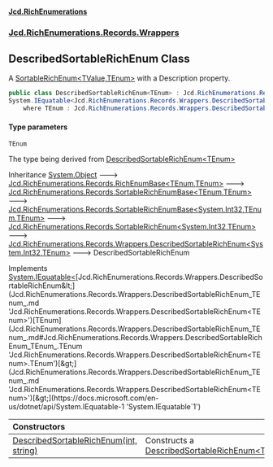 #### [Jcd.RichEnumerations](index.md 'index')

### [Jcd.RichEnumerations.Records.Wrappers](Jcd.RichEnumerations.Records.Wrappers.md 'Jcd.RichEnumerations.Records.Wrappers')

## DescribedSortableRichEnum<TEnum> Class

A [SortableRichEnum&lt;TValue,TEnum&gt;](Jcd.RichEnumerations.Records.SortableRichEnum_TValue,TEnum_.md 'Jcd.RichEnumerations.Records.SortableRichEnum<TValue,TEnum>') with a Description property.

```csharp
public class DescribedSortableRichEnum<TEnum> : Jcd.RichEnumerations.Records.Wrappers.DescribedSortableRichEnum<int, TEnum>,
System.IEquatable<Jcd.RichEnumerations.Records.Wrappers.DescribedSortableRichEnum<TEnum>>
    where TEnum : Jcd.RichEnumerations.Records.Wrappers.DescribedSortableRichEnum<TEnum>, System.IComparable<TEnum>, Jcd.RichEnumerations.Records.ISortableRichEnumValueProvider<int>
```

#### Type parameters

<a name='Jcd.RichEnumerations.Records.Wrappers.DescribedSortableRichEnum_TEnum_.TEnum'></a>

`TEnum`

The type being derived from [DescribedSortableRichEnum&lt;TEnum&gt;](Jcd.RichEnumerations.Records.Wrappers.DescribedSortableRichEnum_TEnum_.md 'Jcd.RichEnumerations.Records.Wrappers.DescribedSortableRichEnum<TEnum>')

Inheritance [System.Object](https://docs.microsoft.com/en-us/dotnet/api/System.Object 'System.Object') &#129106; [Jcd.RichEnumerations.Records.RichEnumBase&lt;](Jcd.RichEnumerations.Records.RichEnumBase_TEnumeration,TEnumeratedItem_.md 'Jcd.RichEnumerations.Records.RichEnumBase<TEnumeration,TEnumeratedItem>')[TEnum](Jcd.RichEnumerations.Records.Wrappers.DescribedSortableRichEnum_TEnum_.md#Jcd.RichEnumerations.Records.Wrappers.DescribedSortableRichEnum_TEnum_.TEnum 'Jcd.RichEnumerations.Records.Wrappers.DescribedSortableRichEnum<TEnum>.TEnum')[,](Jcd.RichEnumerations.Records.RichEnumBase_TEnumeration,TEnumeratedItem_.md 'Jcd.RichEnumerations.Records.RichEnumBase<TEnumeration,TEnumeratedItem>')[TEnum](Jcd.RichEnumerations.Records.Wrappers.DescribedSortableRichEnum_TEnum_.md#Jcd.RichEnumerations.Records.Wrappers.DescribedSortableRichEnum_TEnum_.TEnum 'Jcd.RichEnumerations.Records.Wrappers.DescribedSortableRichEnum<TEnum>.TEnum')[&gt;](Jcd.RichEnumerations.Records.RichEnumBase_TEnumeration,TEnumeratedItem_.md 'Jcd.RichEnumerations.Records.RichEnumBase<TEnumeration,TEnumeratedItem>') &#129106; [Jcd.RichEnumerations.Records.SortableRichEnumBase&lt;](Jcd.RichEnumerations.Records.SortableRichEnumBase_TEnumeration,TEnumeratedItem_.md 'Jcd.RichEnumerations.Records.SortableRichEnumBase<TEnumeration,TEnumeratedItem>')[TEnum](Jcd.RichEnumerations.Records.Wrappers.DescribedSortableRichEnum_TEnum_.md#Jcd.RichEnumerations.Records.Wrappers.DescribedSortableRichEnum_TEnum_.TEnum 'Jcd.RichEnumerations.Records.Wrappers.DescribedSortableRichEnum<TEnum>.TEnum')[,](Jcd.RichEnumerations.Records.SortableRichEnumBase_TEnumeration,TEnumeratedItem_.md 'Jcd.RichEnumerations.Records.SortableRichEnumBase<TEnumeration,TEnumeratedItem>')[TEnum](Jcd.RichEnumerations.Records.Wrappers.DescribedSortableRichEnum_TEnum_.md#Jcd.RichEnumerations.Records.Wrappers.DescribedSortableRichEnum_TEnum_.TEnum 'Jcd.RichEnumerations.Records.Wrappers.DescribedSortableRichEnum<TEnum>.TEnum')[&gt;](Jcd.RichEnumerations.Records.SortableRichEnumBase_TEnumeration,TEnumeratedItem_.md 'Jcd.RichEnumerations.Records.SortableRichEnumBase<TEnumeration,TEnumeratedItem>') &#129106; [Jcd.RichEnumerations.Records.SortableRichEnumBase&lt;](Jcd.RichEnumerations.Records.SortableRichEnumBase_TValue,TEnumeration,TEnumeratedItem_.md 'Jcd.RichEnumerations.Records.SortableRichEnumBase<TValue,TEnumeration,TEnumeratedItem>')[System.Int32](https://docs.microsoft.com/en-us/dotnet/api/System.Int32 'System.Int32')[,](Jcd.RichEnumerations.Records.SortableRichEnumBase_TValue,TEnumeration,TEnumeratedItem_.md 'Jcd.RichEnumerations.Records.SortableRichEnumBase<TValue,TEnumeration,TEnumeratedItem>')[TEnum](Jcd.RichEnumerations.Records.Wrappers.DescribedSortableRichEnum_TEnum_.md#Jcd.RichEnumerations.Records.Wrappers.DescribedSortableRichEnum_TEnum_.TEnum 'Jcd.RichEnumerations.Records.Wrappers.DescribedSortableRichEnum<TEnum>.TEnum')[,](Jcd.RichEnumerations.Records.SortableRichEnumBase_TValue,TEnumeration,TEnumeratedItem_.md 'Jcd.RichEnumerations.Records.SortableRichEnumBase<TValue,TEnumeration,TEnumeratedItem>')[TEnum](Jcd.RichEnumerations.Records.Wrappers.DescribedSortableRichEnum_TEnum_.md#Jcd.RichEnumerations.Records.Wrappers.DescribedSortableRichEnum_TEnum_.TEnum 'Jcd.RichEnumerations.Records.Wrappers.DescribedSortableRichEnum<TEnum>.TEnum')[&gt;](Jcd.RichEnumerations.Records.SortableRichEnumBase_TValue,TEnumeration,TEnumeratedItem_.md 'Jcd.RichEnumerations.Records.SortableRichEnumBase<TValue,TEnumeration,TEnumeratedItem>') &#129106; [Jcd.RichEnumerations.Records.SortableRichEnum&lt;](Jcd.RichEnumerations.Records.SortableRichEnum_TValue,TEnum_.md 'Jcd.RichEnumerations.Records.SortableRichEnum<TValue,TEnum>')[System.Int32](https://docs.microsoft.com/en-us/dotnet/api/System.Int32 'System.Int32')[,](Jcd.RichEnumerations.Records.SortableRichEnum_TValue,TEnum_.md 'Jcd.RichEnumerations.Records.SortableRichEnum<TValue,TEnum>')[TEnum](Jcd.RichEnumerations.Records.Wrappers.DescribedSortableRichEnum_TEnum_.md#Jcd.RichEnumerations.Records.Wrappers.DescribedSortableRichEnum_TEnum_.TEnum 'Jcd.RichEnumerations.Records.Wrappers.DescribedSortableRichEnum<TEnum>.TEnum')[&gt;](Jcd.RichEnumerations.Records.SortableRichEnum_TValue,TEnum_.md 'Jcd.RichEnumerations.Records.SortableRichEnum<TValue,TEnum>') &#129106; [Jcd.RichEnumerations.Records.Wrappers.DescribedSortableRichEnum&lt;](Jcd.RichEnumerations.Records.Wrappers.DescribedSortableRichEnum_TValue,TEnum_.md 'Jcd.RichEnumerations.Records.Wrappers.DescribedSortableRichEnum<TValue,TEnum>')[System.Int32](https://docs.microsoft.com/en-us/dotnet/api/System.Int32 'System.Int32')[,](Jcd.RichEnumerations.Records.Wrappers.DescribedSortableRichEnum_TValue,TEnum_.md 'Jcd.RichEnumerations.Records.Wrappers.DescribedSortableRichEnum<TValue,TEnum>')[TEnum](Jcd.RichEnumerations.Records.Wrappers.DescribedSortableRichEnum_TEnum_.md#Jcd.RichEnumerations.Records.Wrappers.DescribedSortableRichEnum_TEnum_.TEnum 'Jcd.RichEnumerations.Records.Wrappers.DescribedSortableRichEnum<TEnum>.TEnum')[&gt;](Jcd.RichEnumerations.Records.Wrappers.DescribedSortableRichEnum_TValue,TEnum_.md 'Jcd.RichEnumerations.Records.Wrappers.DescribedSortableRichEnum<TValue,TEnum>') &#129106; DescribedSortableRichEnum<TEnum>

Implements [System.IEquatable&lt;](https://docs.microsoft.com/en-us/dotnet/api/System.IEquatable-1 'System.IEquatable`1')[Jcd.RichEnumerations.Records.Wrappers.DescribedSortableRichEnum&lt;](Jcd.RichEnumerations.Records.Wrappers.DescribedSortableRichEnum_TEnum_.md 'Jcd.RichEnumerations.Records.Wrappers.DescribedSortableRichEnum<TEnum>')[TEnum](Jcd.RichEnumerations.Records.Wrappers.DescribedSortableRichEnum_TEnum_.md#Jcd.RichEnumerations.Records.Wrappers.DescribedSortableRichEnum_TEnum_.TEnum 'Jcd.RichEnumerations.Records.Wrappers.DescribedSortableRichEnum<TEnum>.TEnum')[&gt;](Jcd.RichEnumerations.Records.Wrappers.DescribedSortableRichEnum_TEnum_.md 'Jcd.RichEnumerations.Records.Wrappers.DescribedSortableRichEnum<TEnum>')[&gt;](https://docs.microsoft.com/en-us/dotnet/api/System.IEquatable-1 'System.IEquatable`1')

| Constructors                                                                                                                                                                                                                                                              |                                                                                                                                                                                                           |
|:--------------------------------------------------------------------------------------------------------------------------------------------------------------------------------------------------------------------------------------------------------------------------|:----------------------------------------------------------------------------------------------------------------------------------------------------------------------------------------------------------|
| [DescribedSortableRichEnum(int, string)](Jcd.RichEnumerations.Records.Wrappers.DescribedSortableRichEnum_TEnum_.DescribedSortableRichEnum(int,string).md 'Jcd.RichEnumerations.Records.Wrappers.DescribedSortableRichEnum<TEnum>.DescribedSortableRichEnum(int, string)') | Constructs a [DescribedSortableRichEnum&lt;TEnum&gt;](Jcd.RichEnumerations.Records.Wrappers.DescribedSortableRichEnum_TEnum_.md 'Jcd.RichEnumerations.Records.Wrappers.DescribedSortableRichEnum<TEnum>') |

